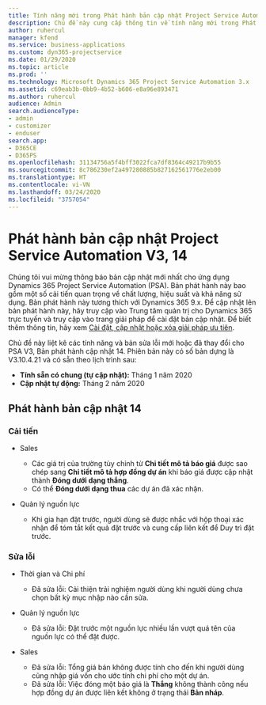 ```yaml
---
title: Tính năng mới trong Phát hành bản cập nhật Project Service Automation 14, V3
description: Chủ đề này cung cấp thông tin về tính năng mới trong Phát hành bản cập nhật Project Service Automation 14 V3.
author: ruhercul
manager: kfend
ms.service: business-applications
ms.custom: dyn365-projectservice
ms.date: 01/29/2020
ms.topic: article
ms.prod: ''
ms.technology: Microsoft Dynamics 365 Project Service Automation 3.x
ms.assetid: c69eab3b-0bb9-4b52-b606-e8a96e893471
ms.author: ruhercul
audience: Admin
search.audienceType:
- admin
- customizer
- enduser
search.app:
- D365CE
- D365PS
ms.openlocfilehash: 31134756a5f4bff3022fca7df8364c49217b9b55
ms.sourcegitcommit: 8c786230ef2a497280885b827162561776e2eb00
ms.translationtype: HT
ms.contentlocale: vi-VN
ms.lasthandoff: 03/24/2020
ms.locfileid: "3757054"
---
```

# <a name="project-service-automation-v3-update-release-14"></a>Phát hành bản cập nhật Project Service Automation V3, 14
Chúng tôi vui mừng thông báo bản cập nhật mới nhất cho ứng dụng Dynamics 365 Project Service Automation (PSA). Bản phát hành này bao gồm một số cải tiến quan trọng về chất lượng, hiệu suất và khả năng sử dụng. Bản phát hành này tương thích với Dynamics 365 9.x. Để cập nhật lên bản phát hành này, hãy truy cập vào Trung tâm quản trị cho Dynamics 365 trực tuyến và truy cập vào trang giải pháp để cài đặt bản cập nhật. Để biết thêm thông tin, hãy xem [Cài đặt, cập nhật hoặc xóa giải pháp ưu tiên](https://docs.microsoft.com/power-platform/admin/install-remove-preferred-solution).

Chủ đề này liệt kê các tính năng và bản sửa lỗi mới hoặc đã thay đổi cho PSA V3, Bản phát hành cập nhật 14. Phiên bản này có số bản dựng là V3.10.4.21 và có sẵn theo lịch trình sau:

- **Tính sẵn có chung (tự cập nhật):** Tháng 1 năm 2020
- **Cập nhật tự động:** Tháng 2 năm 2020

## <a name="update-release-14"></a>Phát hành bản cập nhật 14

### <a name="enhancements"></a>Cải tiến

- Sales

     - Các giá trị của trường tùy chỉnh từ **Chi tiết mô tả báo giá** được sao chép sang **Chi tiết mô tả hợp đồng dự án** khi báo giá được cập nhật thành **Đóng dưới dạng thắng**.
     - Có thể **Đóng dưới dạng thua** các dự án đã xác nhận.

- Quản lý nguồn lực

     - Khi gia hạn đặt trước, người dùng sẽ được nhắc với hộp thoại xác nhận để tóm tắt kết quả đặt trước và cung cấp liên kết để Duy trì đặt trước.


### <a name="bug-fixes"></a>Sửa lỗi

- Thời gian và Chi phí

     - Đã sửa lỗi: Cải thiện trải nghiệm người dùng khi người dùng chưa chọn bất kỳ mục nhập nào cần sửa.

- Quản lý nguồn lực

     - Đã sửa lỗi: Đặt trước một nguồn lực nhiều lần vượt quá tên của nguồn lực có thể đặt được.

- Sales

     - Đã sửa lỗi: Tổng giá bán không được tính cho đến khi người dùng cũng nhập giá vốn cho ước tính chi phí cho một dự án.
     - Đã sửa lỗi: Việc đóng một báo giá là **Thắng** không thành công nếu hợp đồng dự án được liên kết không ở trạng thái **Bản nháp**.

